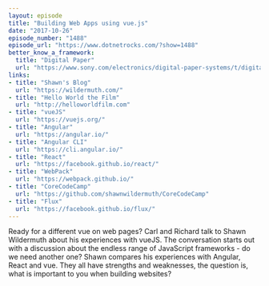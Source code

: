 ```yaml
---
layout: episode
title: "Building Web Apps using vue.js"
date: "2017-10-26"
episode_number: "1488"
episode_url: "https://www.dotnetrocks.com/?show=1488"
better_know_a_framework:
  title: "Digital Paper"
  url: "https://www.sony.com/electronics/digital-paper-systems/t/digital-paper-notepad"
links:
- title: "Shawn's Blog"
  url: "https://wildermuth.com/"
- title: "Hello World the Film"
  url: "http://helloworldfilm.com"
- title: "vueJS"
  url: "https://vuejs.org/"
- title: "Angular"
  url: "https://angular.io/"
- title: "Angular CLI"
  url: "https://cli.angular.io/"
- title: "React"
  url: "https://facebook.github.io/react/"
- title: "WebPack"
  url: "https://webpack.github.io/"
- title: "CoreCodeCamp"
  url: "https://github.com/shawnwildermuth/CoreCodeCamp"
- title: "Flux"
  url: "https://facebook.github.io/flux/"
---
```


Ready for a different vue on web pages? Carl and Richard talk to Shawn Wildermuth about his experiences with vueJS. The conversation starts out with a discussion about the endless range of JavaScript frameworks - do we need another one? Shawn compares his experiences with Angular, React and vue. They all have strengths and weaknesses, the question is, what is important to you when building websites?

